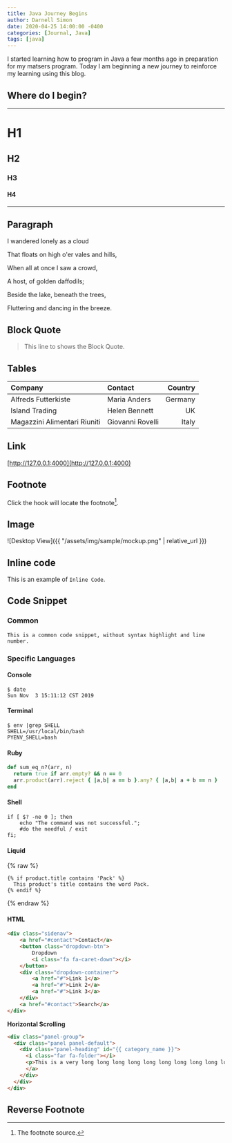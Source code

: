 ```yaml
---
title: Java Journey Begins
author: Darnell Simon
date: 2020-04-25 14:00:00 -0400
categories: [Journal, Java]
tags: [java]
---
```


I started learning how to program in Java a few months ago in preparation for my matsers program. Today I am beginning a new journey to reinforce my learning using this blog.

## Where do I begin?

---

# H1

<h2 data-toc-skip>H2</h2>

<h3 data-toc-skip>H3</h3>

#### H4

---

## Paragraph

I wandered lonely as a cloud

That floats on high o'er vales and hills,

When all at once I saw a crowd,

A host, of golden daffodils;

Beside the lake, beneath the trees,

Fluttering and dancing in the breeze.

## Block Quote

> This line to shows the Block Quote.

## Tables

| Company                      | Contact          | Country |
| :--------------------------- | :--------------- | ------: |
| Alfreds Futterkiste          | Maria Anders     | Germany |
| Island Trading               | Helen Bennett    |      UK |
| Magazzini Alimentari Riuniti | Giovanni Rovelli |   Italy |

## Link

[http://127.0.0.1:4000](http://127.0.0.1:4000)

## Footnote

Click the hook will locate the footnote[^footnote].

## Image

![Desktop View]({{ "/assets/img/sample/mockup.png" | relative_url }})

## Inline code

This is an example of `Inline Code`.

## Code Snippet

### Common

```
This is a common code snippet, without syntax highlight and line number.
```

### Specific Languages

#### Console

```console
$ date
Sun Nov  3 15:11:12 CST 2019
```

#### Terminal

```terminal
$ env |grep SHELL
SHELL=/usr/local/bin/bash
PYENV_SHELL=bash
```

#### Ruby

```ruby
def sum_eq_n?(arr, n)
  return true if arr.empty? && n == 0
  arr.product(arr).reject { |a,b| a == b }.any? { |a,b| a + b == n }
end
```

#### Shell

```shell
if [ $? -ne 0 ]; then
    echo "The command was not successful.";
    #do the needful / exit
fi;
```

#### Liquid

{% raw %}

```liquid
{% if product.title contains 'Pack' %}
  This product's title contains the word Pack.
{% endif %}
```

{% endraw %}

#### HTML

```html
<div class="sidenav">
	<a href="#contact">Contact</a>
	<button class="dropdown-btn">
		Dropdown
		<i class="fa fa-caret-down"></i>
	</button>
	<div class="dropdown-container">
		<a href="#">Link 1</a>
		<a href="#">Link 2</a>
		<a href="#">Link 3</a>
	</div>
	<a href="#contact">Search</a>
</div>
```

**Horizontal Scrolling**

```html
<div class="panel-group">
  <div class="panel panel-default">
    <div class="panel-heading" id="{{ category_name }}">
      <i class="far fa-folder"></i>
      <p>This is a very long long long long long long long long long long long long long long long long long long long long long line.</p>
      </a>
    </div>
  </div>
</div>
```

## Reverse Footnote

[^footnote]: The footnote source.
